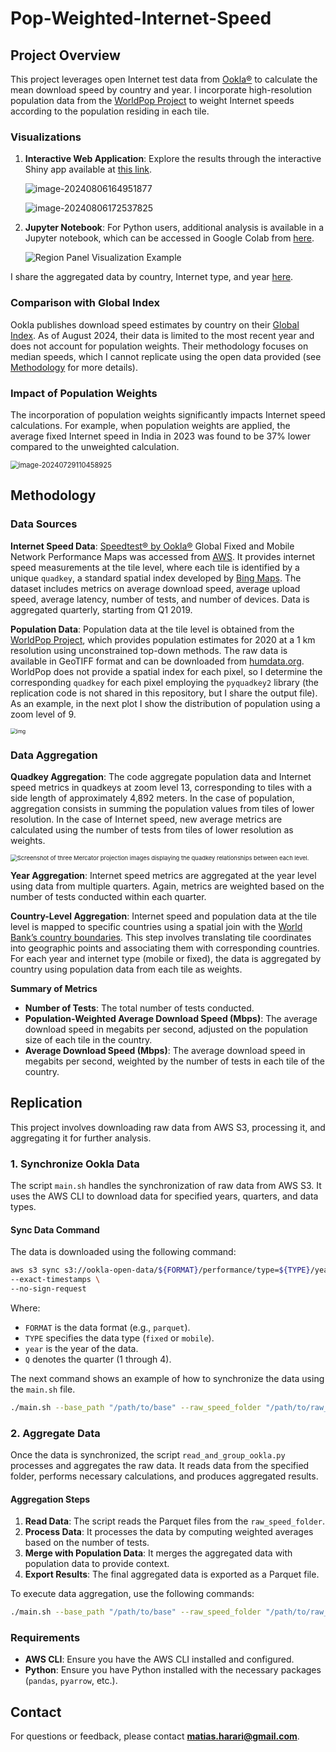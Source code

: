 # Pop-Weighted-Internet-Speed

## Project Overview

This project leverages open Internet test data from [Ookla®](https://github.com/teamookla/ookla-open-data) to calculate the mean download speed by country and year. I incorporate high-resolution population data from the [WorldPop Project](https://hub.worldpop.org/project/categories?id=3) to weight Internet speeds according to the population residing in each tile.

### Visualizations

1. **Interactive Web Application**: Explore the results through the interactive Shiny app available at [this link](https://matias-harari.shinyapps.io/Pop-Weighted-Internet-Speed/). 

   ![image-20240806164951877](./assets/3/image-20240806164951877.png)

   ![image-20240806172537825](./assets/3/image-20240806172537825.png)

2. **Jupyter Notebook**: For Python users, additional analysis is available in a Jupyter notebook, which can be accessed in Google Colab from [here](https://github.com/matias-harari/Pop-Weighted-Internet-Speed/tree/main/notebooks/). 

   <img src="./assets/3/region_panel_vis_example.png" alt="Region Panel Visualization Example" style="zoom:100%;" />

I share the aggregated data by country, Internet type, and year [here](https://github.com/matias-harari/Pop-Weighted-Internet-Speed/tree/main/data_summary/).  

### Comparison with Global Index

Ookla publishes download speed estimates by country on their [Global Index](https://www.speedtest.net/global-index). As of August 2024, their data is limited to the most recent year and does not account for population weights. Their methodology focuses on median speeds, which I cannot replicate using the open data provided (see [Methodology](methodology) for more details).

### Impact of Population Weights

The incorporation of population weights significantly impacts Internet speed calculations. For example, when population weights are applied, the average fixed Internet speed in India in 2023 was found to be 37% lower compared to the unweighted calculation.

<img src="./assets/3/discrepancy_using_w-1722268557673-8.png" alt="image-20240729110458925" style="zoom:80%;" />

## Methodology

### Data Sources

**Internet Speed Data**: [Speedtest® by Ookla®](https://github.com/teamookla/ookla-open-data) Global Fixed and Mobile Network Performance Maps was accessed from [AWS](https://aws.amazon.com/marketplace/pp/prodview-breawk6ljkovm#resources). It provides internet speed measurements at the tile level, where each tile is identified by a unique `quadkey`, a standard spatial index developed by [Bing Maps](https://learn.microsoft.com/en-us/bingmaps/articles/bing-maps-tile-system). The dataset includes metrics on average download speed, average upload speed, average latency, number of tests, and number of devices. Data is aggregated quarterly, starting from Q1 2019. 

**Population Data**:  Population data at the tile level is obtained from the [WorldPop Project](https://hub.worldpop.org/project/categories?id=3), which provides population estimates for 2020 at a 1 km resolution using unconstrained top-down methods. The raw data is available in GeoTIFF format and can be downloaded from [humdata.org](https://humdata.org). WorldPop does not provide a spatial index for each pixel, so I determine the corresponding `quadkey` for each pixel employing the `pyquadkey2` library (the replication code is not shared in this repository, but I share the output file). As an example, in the next plot I show the distribution of population using a zoom level of 9.

<img src="./assets/3/AD_4nXcFm65EJ7vXcgqaOvoUXB9sv9JeShAG4ZlB07CbiCtSnhE4aVOiZrsbAM7cRkMTUe78fERY8Cu3eAdGqrpPig9j72NZb9K_mUzNGWxCLv9AMvIxpCeuJfaEoKW1_giJzSGxjYP-dOUd_-ibgcK6l1A8gTIB.png" alt="img" style="zoom:60%;" />

### Data Aggregation

**Quadkey Aggregation**: The code aggregate population data and Internet speed metrics in quadkeys at zoom level 13, corresponding to tiles with a side length of approximately 4,892 meters. In the case of population, aggregation consists in summing the population values from tiles of lower resolution. In the case of Internet speed, new average metrics are calculated using the number of tests from tiles of lower resolution as weights. 

<img src="./assets/3/5cff54de-5133-4369-8680-52d2723eb756.jpg" alt="Screenshot of three Mercator projection images displaying the quadkey relationships between each level." style="zoom:67%;" />

**Year Aggregation**: Internet speed metrics are aggregated at the year level using data from multiple quarters. Again, metrics are weighted based on the number of tests conducted within each quarter.

**Country-Level Aggregation**: Internet speed and population data at the tile level is mapped to specific countries using a spatial join with the [World Bank’s country boundaries](https://datacatalog.worldbank.org/search/dataset/0038272/World-Bank-Official-Boundaries). This step involves translating tile coordinates into geographic points and associating them with corresponding countries. For each year and internet type (mobile or fixed), the data is aggregated by country using population data from each tile as weights.

**Summary of Metrics**

- **Number of Tests**: The total number of tests conducted.
- **Population-Weighted Average Download Speed (Mbps)**: The average download speed  in megabits per second, adjusted on the population size of each tile in the country.
- **Average Download Speed (Mbps)**: The average download speed in megabits per second, weighted by the number of tests in each tile of the country.

## Replication

 This project involves downloading raw data from AWS S3, processing it, and aggregating it for further analysis.

### 1. Synchronize Ookla Data

The script `main.sh` handles the synchronization of raw data from AWS S3. It uses the AWS CLI to download data for specified years, quarters, and data types.

#### Sync Data Command

The data is downloaded using the following command:

```bash
aws s3 sync s3://ookla-open-data/${FORMAT}/performance/type=${TYPE}/year=${year}/quarter=${Q}/ ${raw_speed_folder} \
--exact-timestamps \
--no-sign-request
```

Where:

- `FORMAT` is the data format (e.g., `parquet`).
- `TYPE` specifies the data type (`fixed` or `mobile`).
- `year` is the year of the data.
- `Q` denotes the quarter (1 through 4).

The next command shows an example of how to synchronize the data using the `main.sh` file.

```bash
./main.sh --base_path "/path/to/base" --raw_speed_folder "/path/to/raw_speed" --years "2019,2020,2021" --sync_internet_data 1 --aggregate_data 0

```

### 2. Aggregate Data

Once the data is synchronized, the script `read_and_group_ookla.py` processes and aggregates the raw data. It reads data from the specified folder, performs necessary calculations, and produces aggregated results.

#### Aggregation Steps

1. **Read Data**: The script reads the Parquet files from the `raw_speed_folder`.
2. **Process Data**: It processes the data by computing weighted averages based on the number of tests.
3. **Merge with Population Data**: It merges the aggregated data with population data to provide context.
4. **Export Results**: The final aggregated data is exported as a Parquet file.

To execute data aggregation, use the following commands:

```bash
./main.sh --base_path "/path/to/base" --raw_speed_folder "/path/to/raw_speed" --years "2019,2020,2021" --sync_internet_data 0 --aggregate_data 1
```

### Requirements

- **AWS CLI**: Ensure you have the AWS CLI installed and configured.
- **Python**: Ensure you have Python installed with the necessary packages (`pandas`, `pyarrow`, etc.).

## Contact

For questions or feedback, please contact **matias.harari@gmail.com**.

